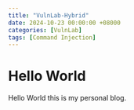 ```yaml
---
title: "VulnLab-Hybrid"
date: 2024-10-23 00:00:00 +08000
categories: [VulnLab]
tags: [Command Injection]
---
```


# Hello World

Hello World this is my personal blog.